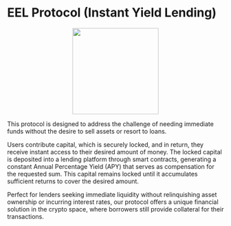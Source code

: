 # EEL Protocol (Instant Yield Lending)

<p align="center">
<img src="https://github.com/Kirillr-Sibirski/instant-yield-lending/assets/93882929/7e9abdd8-1841-44eb-8fff-33d506a1de5c" width="200" height="200">
</p>

This protocol is designed to address the challenge of needing immediate funds without the desire to sell assets or resort to loans. 

Users contribute capital, which is securely locked, and in return, they receive instant access to their desired amount of money. The locked capital is deposited into a lending platform through smart contracts, generating a constant Annual Percentage Yield (APY) that serves as compensation for the requested sum. This capital remains locked until it accumulates sufficient returns to cover the desired amount. 

Perfect for lenders seeking immediate liquidity without relinquishing asset ownership or incurring interest rates, our protocol offers a unique financial solution in the crypto space, where borrowers still provide collateral for their transactions.
